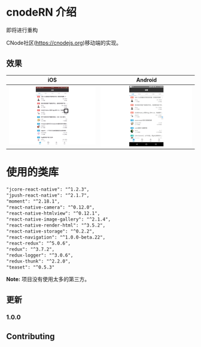 # cnodeRN 介绍

即将进行重构

CNode社区(https://cnodejs.org)移动端的实现。

## 效果

| iOS | Android |
| --- | ------- |
| ![](./cnodeRNForiOS.gif) | ![](./cnodeRNForAndroid.gif) |

# 使用的类库

```
"jcore-react-native": "^1.2.3",
"jpush-react-native": "^2.1.7",
"moment": "^2.18.1",
"react-native-camera": "^0.12.0",
"react-native-htmlview": "^0.12.1",
"react-native-image-gallery": "^2.1.4",
"react-native-render-html": "^3.5.2",
"react-native-storage": "^0.2.2",
"react-navigation": "^1.0.0-beta.22",
"react-redux": "^5.0.6",
"redux": "^3.7.2",
"redux-logger": "^3.0.6",
"redux-thunk": "^2.2.0",
"teaset": "^0.5.3"

```

**Note:** 项目没有使用太多的第三方。

## 更新

### 1.0.0


## Contributing



